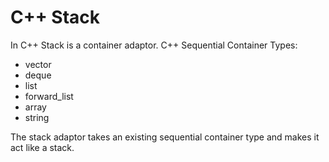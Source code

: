 # C++ Stack
In C++ Stack is a container adaptor. C++ Sequential Container Types:
<ul>
  <li>vector</li>
  <li>deque</li>
  <li>list</li>
  <li>forward_list</li>
  <li>array</li>
  <li>string</li>
</ul>
The stack adaptor takes an existing sequential container type and makes it act like a stack.
